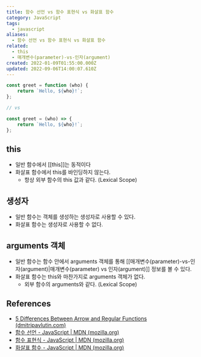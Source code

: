 ```yaml
---
title: 함수 선언 vs 함수 표현식 vs 화살표 함수
category: JavaScript
tags:
  - javascript
aliases:
  - 함수 선언 vs 함수 표현식 vs 화살표 함수
related:
  - this
  - 매개변수(parameter)-vs-인자(argument)
created: 2022-01-09T01:55:00.000Z
updated: 2022-09-06T14:00:07.610Z
---
```


```js
const greet = function (who) {
	return `Hello, ${who}!`;
};

// vs

const greet = (who) => {
	return `Hello, ${who}!`;
};
```

## this

- 일반 함수에서 [[this]]는 동적이다
- 화살표 함수에서 this를 바인딩하지 않는다.
  - 항상 외부 함수의 this 값과 같다. (Lexical Scope)

## 생성자

- 일반 함수는 객체를 생성하는 생성자로 사용할 수 있다.
- 화살표 함수는 생성자로 사용할 수 없다.

## arguments 객체

- 일반 함수는 함수 안에서 arguments 객체를 통해 [[매개변수(parameter)-vs-인자(argument)|매개변수(parameter) vs 인자(argument)]] 정보를 볼 수 있다.
- 화살표 함수는 this와 마찬가지로 arguments 객체가 없다.
  - 외부 함수의 arguments와 같다. (Lexical Scope)

## References

- [5 Differences Between Arrow and Regular Functions (dmitripavlutin.com)](https://dmitripavlutin.com/differences-between-arrow-and-regular-functions/)
- [함수 선언 - JavaScript | MDN (mozilla.org)](https://developer.mozilla.org/ko/docs/Web/JavaScript/Reference/Statements/function)
- [함수 표현식 - JavaScript | MDN (mozilla.org)](https://developer.mozilla.org/ko/docs/Web/JavaScript/Reference/Operators/function)
- [화살표 함수 - JavaScript | MDN (mozilla.org)](https://developer.mozilla.org/ko/docs/Web/JavaScript/Reference/Functions/Arrow_functions)
